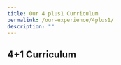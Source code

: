 ```yaml
---
title: Our 4 plus1 Curriculum
permalink: /our-experience/4plus1/
description: ""
---
```

## 4+1 Curriculum 